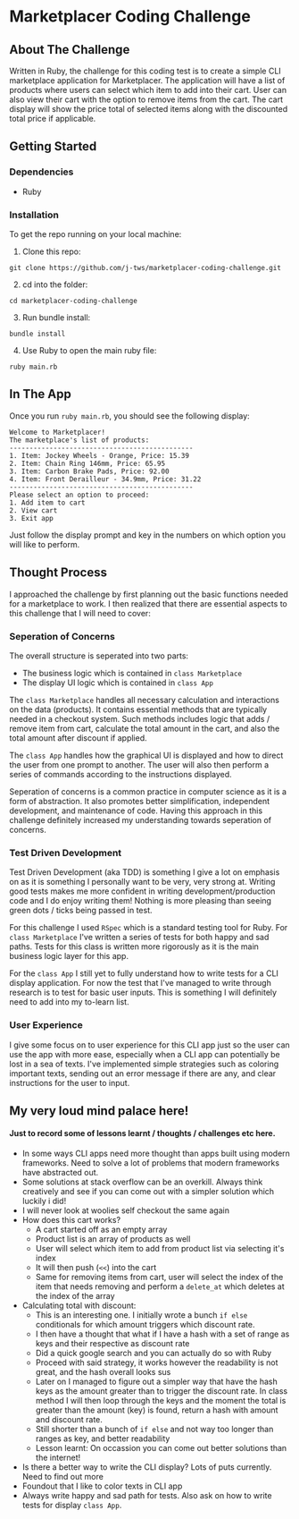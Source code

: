 # Marketplacer Coding Challenge

## About The Challenge

Written in Ruby, the challenge for this coding test is to create a simple CLI marketplace application for Marketplacer. The application will have a list of products where users can select which item to add into their cart. User can also view their cart with the option to remove items from the cart. The cart display will show the price total of selected items along with the discounted total price if applicable.

## Getting Started

### Dependencies
* Ruby

### Installation

To get the repo running on your local machine:
1. Clone this repo:
```
git clone https://github.com/j-tws/marketplacer-coding-challenge.git
```

2. cd into the folder:
```
cd marketplacer-coding-challenge
```

3. Run bundle install:
```
bundle install
```

4. Use Ruby to open the main ruby file:
```
ruby main.rb
```

## In The App

Once you run `ruby main.rb`, you should see the following display:

```
Welcome to Marketplacer!
The marketplace's list of products:
----------------------------------------------
1. Item: Jockey Wheels - Orange, Price: 15.39
2. Item: Chain Ring 146mm, Price: 65.95
3. Item: Carbon Brake Pads, Price: 92.00
4. Item: Front Derailleur - 34.9mm, Price: 31.22
----------------------------------------------
Please select an option to proceed:
1. Add item to cart
2. View cart
3. Exit app
```

Just follow the display prompt and key in the numbers on which option you will like to perform. 

## Thought Process

I approached the challenge by first planning out the basic functions needed for a marketplace to work. I then realized that there are essential aspects to this challenge that I will need to cover:

### Seperation of Concerns

The overall structure is seperated into two parts:
  * The business logic which is contained in `class Marketplace`
  * The display UI logic which is contained in `class App`

The `class Marketplace` handles all necessary calculation and interactions on the data (products). It contains essential methods that are typically needed in a checkout system. Such methods includes logic that adds / remove item from cart, calculate the total amount in the cart, and also the total amount after discount if applied. 

The `class App` handles how the graphical UI is displayed and how to direct the user from one prompt to another. The user will also then perform a series of commands according to the instructions displayed. 

Seperation of concerns is a common practice in computer science as it is a form of abstraction. It also promotes better simplification, independent development, and maintenance of code. Having this approach in this challenge definitely increased my understanding towards seperation of concerns.

### Test Driven Development

Test Driven Development (aka TDD) is something I give a lot on emphasis on as it is something I personally want to be very, very strong at. Writing good tests makes me more confident in writing development/production code and I do enjoy writing them! Nothing is more pleasing than seeing green dots / ticks being passed in test.

For this challenge I used `RSpec` which is a standard testing tool for Ruby. For `class Marketplace` I've written a series of tests for both happy and sad paths. Tests for this class is written more rigorously as it is the main business logic layer for this app.

For the `class App` I still yet to fully understand how to write tests for a CLI display application. For now the test that I've managed to write through research is to test for basic user inputs. This is something I will definitely need to add into my to-learn list.

### User Experience

I give some focus on to user experience for this CLI app just so the user can use the app with more ease, especially when a CLI app can potentially be lost in a sea of texts. I've implemented simple strategies such as coloring important texts, sending out an error message if there are any, and clear instructions for the user to input. 

## My very loud mind palace here!
#### Just to record some of lessons learnt / thoughts / challenges etc here.
* In some ways CLI apps need more thought than apps built using modern frameworks. Need to solve a lot of problems that modern frameworks have abstracted out.
* Some solutions at stack overflow can be an overkill. Always think creatively and see if you can come out with a simpler solution which luckily i did!
* I will never look at woolies self checkout the same again
* How does this cart works? 
  * A cart started off as an empty array
  * Product list is an array of products as well
  * User will select which item to add from product list via selecting it's index
  * It will then push (`<<`) into the cart
  * Same for removing items from cart, user will select the index of the item that needs removing and perform a `delete_at` which deletes at the index of the array
* Calculating total with discount:
  * This is an interesting one. I initially wrote a bunch `if else` conditionals for which amount triggers which discount rate. 
  * I then have a thought that what if I have a hash with a set of range as keys and their respective as discount rate
  * Did a quick google search and you can actually do so with Ruby
  * Proceed with said strategy, it works however the readability is not great, and the hash overall looks sus
  * Later on I managed to figure out a simpler way that have the hash keys as the amount greater than to trigger the discount rate. In class method I will then loop through the keys and the moment the total is greater than the amount (key) is found, return a hash with amount and discount rate.
  * Still shorter than a bunch of `if else` and not way too longer than ranges as key, and better readability
  * Lesson learnt: On occassion you can come out better solutions than the internet!
* Is there a better way to write the CLI display? Lots of puts currently. Need to find out more
* Foundout that I like to color texts in CLI app
* Always write happy and sad path for tests. Also ask on how to write tests for display `class App`.



